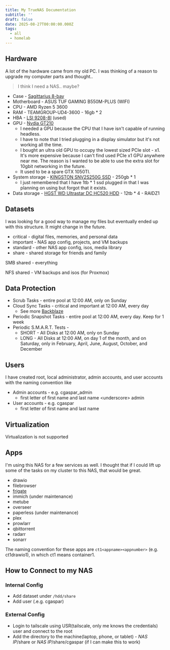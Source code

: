 ```yaml
---
title: My TrueNAS Documentation
subtitle: ''
draft: false
date: 2025-08-27T00:00:00.000Z
tags:
  - all
  - homelab
---
```


## Hardware

A lot of the hardware came from my old PC. I was thinking of a reason to upgrade my computer parts and thought..

> I think I need a NAS.. maybe?

* Case - [Sagittarius 8-bay](https://shopee.ph/Sagittarius-Chassis-NAS-8-Discs-Hot-Plug-10-Slots-MATX-Full-Height-Sylvania-AIO-Storage-UNRAID-Household-Cloud-Personal-i.1256014764.22564629999)
* Motherboard - ASUS TUF GAMING B550M-PLUS (WIFI)
* CPU - AMD Ryzen 5 3600
* RAM - TEAMGROUP-UD4-3600 - 16gb \* 2
* HBA - [LSI 9208-8I](https://shopee.ph/LSI-9208-8I-\(-9207-8i-\)-PCI-E-3-0-HBA-FW-P20-mode-for-ZFS-FreeNAS-unRAID-i.141818198.26204769467) (used)
* GPU - [Nvdia GT210](https://shopee.ph/New-GT210-PCIE-X1-1GB-Support-PCIE-X4-X8-X16-Graphics-Slot-Video-Card-GPU-i.985604463.22938831431)
  * I needed a GPU because the CPU that I have isn't capable of running headless.
  * I have to note that I tried plugging in a display simulator but it's not working all the time.
  * I bought an ultra old GPU to occupy the lowest sized PCIe slot - x1. It's more expensive because I can't find used PCIe x1 GPU anywhere near me. The reason is I wanted to be able to use the extra slot for 10gbit networking in the future.
  * It used to be a spare GTX 1050TI.
* System storage - [KINGSTON SNV2S250G SSD](https://shopee.ph/Kingston-NV2-250GB-500GB-1TB-2TB-M.2-2280-PCIe-4.0-NVMe-SSD-SNVS2-i.21380649.17885923754) - 250gb \* 1
  * I just remembered that I have 1tb \* 1 ssd plugged in that I was planning on using but forgot that it exists.
* Data storage - [HGST WD Ultrastar DC HC520 HDD](https://shopee.ph/HGST-WD-Ultrastar-DC-HC520%EF%BC%88HUH721212ALE600-HUH721212ALE601%EF%BC%897K2-Enterprise-Hard-Drive-12TB-7200-RPM-512e-SATA-6Gb-s-256MB-Cache-i.1046168692.22775867489) - 12tb \* 4 - RAIDZ1

## Datasets

I was looking for a good way to manage my files but eventually ended up with this structure. It might change in the future.

* critical - digital files, memories, and personal data
* important - NAS app config, projects, and VM backups
* standard - other NAS app config, isos, media library
* share - shared storage for friends and family

SMB shared - everything

NFS shared - VM backups and isos (for Proxmox)

## Data Protection

* Scrub Tasks - entire pool at 12:00 AM, only on Sunday
* Cloud Sync Tasks - critical and important at 12:00 AM, every day
  * See more [Backblaze](/my-backblaze-documentation)
* Periodic Snapshot Tasks - entire pool at 12:00 AM, every day. Keep for 1 week
* Periodic S.M.A.R.T. Tests -
  * SHORT - All Disks at 12:00 AM, only on Sunday
  * LONG - All Disks at 12:00 AM, on day 1 of the month, and on Saturday, only in February, April, June, August, October, and December

## Users

I have created root, local administrator, admin accounts, and user accounts with the naming convention like

* Admin accounts - e.g. cgaspar\_admin
  * first letter of first name and last name \<underscore> admin
* User accounts - e.g. cgaspar
  * first letter of first name and last name

## Virtualization

Virtualization is not supported

## Apps

I'm using this NAS for a few services as well. I thought that if I could lift up some of the tasks on my cluster to this NAS, that would be great.

* drawio
* filebrowser
* [frigate](/homelab/my-frigate-documentation)
* immich (under maintenance)
* metube
* overseer
* paperless (under maintenance)
* plex
* prowlarr
* qbittorrent
* radarr
* sonarr

The naming convention for these apps are `ct1<appname><appnumber>` (e.g. ct1drawio1), in which ct1 means container1.

## How to Connect to my NAS

### Internal Config
* Add dataset under `/hdd/share`
* Add user (.e.g. cgaspar)

### External Config
* Login to tailscale using USR(tailscale, only me knows the credentials) user and connect to the root
* Add the directory to the machine(laptop, phone, or tablet) - *NAS IP*/share or *NAS IP*/share/cgaspar (if I can make this to work)